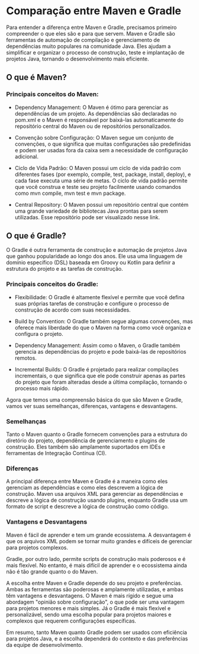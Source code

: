 # Comparação entre Maven e Gradle

Para entender a diferença entre Maven e Gradle, precisamos primeiro compreender o que eles são e para que servem. Maven e Gradle são ferramentas de automação de compilação e gerenciamento de dependências muito populares na comunidade Java. Eles ajudam a simplificar e organizar o processo de construção, teste e implantação de projetos Java, tornando o desenvolvimento mais eficiente.

## O que é Maven?

### Principais conceitos do Maven:

- Dependency Management: O Maven é ótimo para gerenciar as dependências de um projeto. As dependências são declaradas no pom.xml e o Maven é responsável por baixá-las automaticamente do repositório central do Maven ou de repositórios personalizados.

- Convenção sobre Configuração: O Maven segue um conjunto de convenções, o que significa que muitas configurações são predefinidas e podem ser usadas fora da caixa sem a necessidade de configuração adicional.

- Ciclo de Vida Padrão: O Maven possui um ciclo de vida padrão com diferentes fases (por exemplo, compile, test, package, install, deploy), e cada fase executa uma série de metas. O ciclo de vida padrão permite que você construa e teste seu projeto facilmente usando comandos como mvn compile, mvn test e mvn package.

- Central Repository: O Maven possui um repositório central que contém uma grande variedade de bibliotecas Java prontas para serem utilizadas. Esse repositório pode ser visualizado nesse link.

## O que é Gradle?

O Gradle é outra ferramenta de construção e automação de projetos Java que ganhou popularidade ao longo dos anos. Ele usa uma linguagem de domínio específico (DSL) baseada em Groovy ou Kotlin para definir a estrutura do projeto e as tarefas de construção.

### Principais conceitos do Gradle:

- Flexibilidade: O Gradle é altamente flexível e permite que você defina suas próprias tarefas de construção e configure o processo de construção de acordo com suas necessidades.

- Build by Convention: O Gradle também segue algumas convenções, mas oferece mais liberdade do que o Maven na forma como você organiza e configura o projeto.

- Dependency Management: Assim como o Maven, o Gradle também gerencia as dependências do projeto e pode baixá-las de repositórios remotos.

- Incremental Builds: O Gradle é projetado para realizar compilações incrementais, o que significa que ele pode construir apenas as partes do projeto que foram alteradas desde a última compilação, tornando o processo mais rápido.

Agora que temos uma compreensão básica do que são Maven e Gradle, vamos ver suas semelhanças, diferenças, vantagens e desvantagens.

### Semelhanças

Tanto o Maven quanto o Gradle fornecem convenções para a estrutura do diretório do projeto, dependência de gerenciamento e plugins de construção. Eles também são amplamente suportados em IDEs e ferramentas de Integração Contínua (CI).

### Diferenças

A principal diferença entre Maven e Gradle é a maneira como eles gerenciam as dependências e como eles descrevem a lógica de construção. Maven usa arquivos XML para gerenciar as dependências e descreve a lógica de construção usando plugins, enquanto Gradle usa um formato de script e descreve a lógica de construção como código.

### Vantagens e Desvantagens

Maven é fácil de aprender e tem um grande ecossistema. A desvantagem é que os arquivos XML podem se tornar muito grandes e difíceis de gerenciar para projetos complexos.

Gradle, por outro lado, permite scripts de construção mais poderosos e é mais flexível. No entanto, é mais difícil de aprender e o ecossistema ainda não é tão grande quanto o do Maven.

A escolha entre Maven e Gradle depende do seu projeto e preferências. Ambas as ferramentas são poderosas e amplamente utilizadas, e ambas têm vantagens e desvantagens. O Maven é mais rígido e segue uma abordagem "opinião sobre configuração", o que pode ser uma vantagem para projetos menores e mais simples. Já o Gradle é mais flexível e personalizável, sendo uma escolha popular para projetos maiores e complexos que requerem configurações específicas.

Em resumo, tanto Maven quanto Gradle podem ser usados com eficiência para projetos Java, e a escolha dependerá do contexto e das preferências da equipe de desenvolvimento.
